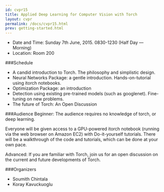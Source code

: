 ```yaml
---
id: cvpr15
title: Applied Deep Learning for Computer Vision with Torch
layout: cvpr
permalink: /docs/cvpr15.html
prev: getting-started.html
---
```


- Date and Time: Sunday 7th June, 2015. 0830-1230 (Half Day — Morning)
- Location: Room 200

###Schedule

- A candid introduction to Torch. The philosophy and simplistic design.
- Neural Networks Package: a gentle introduction. Hands-on-tutorial using itorch notebooks.
- Optimization Package: an introduction
- Detection using existing pre-trained models (such as googlenet). Fine-tuning on new problems.
- The future of Torch: An Open Discussion

###Audience
Beginner:
The audience requires no knowledge of torch, or deep learning.

Everyone will be given access to a GPU-powered itorch notebook (running via the web browser on Amazon EC2) with Do-it-yourself tutorials.
There will be a walkthrough of the code and tutorials, which can be done at your own pace.

Advanced:
If you are familiar with Torch, join us for an open discussion on the current and future developments of Torch.

###Organizers
- Soumith Chintala
- Koray Kavuckuoglu

